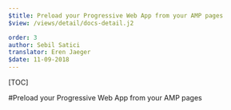 ```yaml
---
$title: Preload your Progressive Web App from your AMP pages
$view: /views/detail/docs-detail.j2

order: 3
author: Sebil Satici
translator: Eren Jaeger
$date: 11-09-2018
---
```


[TOC]

#Preload your Progressive Web App from your AMP pages
